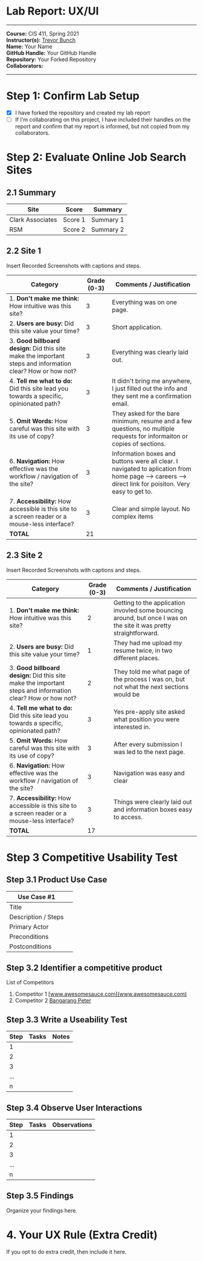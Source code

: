 # Lab Report: UX/UI
___
**Course:** CIS 411, Spring 2021  
**Instructor(s):** [Trevor Bunch](https://github.com/trevordbunch)  
**Name:** Your Name  
**GitHub Handle:** Your GitHub Handle  
**Repository:** Your Forked Repository  
**Collaborators:**   
___

# Step 1: Confirm Lab Setup
- [x] I have forked the repository and created my lab report
- [ ] If I'm collaborating on this project, I have included their handles on the report and confirm that my report is informed, but not copied from my collaborators.

# Step 2: Evaluate Online Job Search Sites

## 2.1 Summary
| Site | Score | Summary |
|---|---|---|
| Clark Associates | Score 1 | Summary 1 |
| RSM | Score 2 | Summary 2 |

## 2.2 Site 1
Insert Recorded Screenshots with captions and steps.

| Category | Grade (0-3) | Comments / Justification |
|---|---|---|
| 1. **Don't make me think:** How intuitive was this site? |  3 |  Everything was on one page. |
| 2. **Users are busy:** Did this site value your time?  |  3 |  Short application. |
| 3. **Good billboard design:** Did this site make the important steps and information clear? How or how not? |  3 | Everything was clearly laid out.  |
| 4. **Tell me what to do:** Did this site lead you towards a specific, opinionated path? |  3 |  It didn't bring me anywhere, I just filled out the info and they sent me a confirmation email. |
| 5. **Omit Words:** How careful was this site with its use of copy? |  3 | They asked for the bare minimum, resume and a few questions, no multiple requests for informaiton or copies of sections. |
| 6. **Navigation:** How effective was the workflow / navigation of the site? |  3 | Information boxes and buttons were all clear. I navigated to aplication from home page --> careers --> direct link for poisiton. Very easy to get to.|
| 7. **Accessibility:** How accessible is this site to a screen reader or a mouse-less interface? |  3 |  Clear and simple layout. No complex items |
| **TOTAL** | 21  |   |

## 2.3 Site 2
Insert Recorded Screenshots with captions and steps.

| Category | Grade (0-3) | Comments / Justification |
|---|---|---|
| 1. **Don't make me think:** How intuitive was this site? |  2 |  Getting to the application invovled some bouncing around, but once I was on the site it was pretty straightforward. |
| 2. **Users are busy:** Did this site value your time?  |  1 |  They had me upload my resume twice, in two different places. |
| 3. **Good billboard design:** Did this site make the important steps and information clear? How or how not? |  2 |  They told me what page of the process I was on, but not what the next sections would be |
| 4. **Tell me what to do:** Did this site lead you towards a specific, opinionated path? | 3  |  Yes pre-apply site asked what position you were interested in. |
| 5. **Omit Words:** How careful was this site with its use of copy? | 3  |  After every submission I was led to the next page. |
| 6. **Navigation:** How effective was the workflow / navigation of the site? |  3 |  Navigation was easy and clear |
| 7. **Accessibility:** How accessible is this site to a screen reader or a mouse-less interface? | 3  | Things were clearly laid out and information boxes easy to access.  |
| **TOTAL** | 17  |   |


# Step 3 Competitive Usability Test

## Step 3.1 Product Use Case

| Use Case #1 | |
|---|---|
| Title | |
| Description / Steps | |
| Primary Actor | |
| Preconditions | |
| Postconditions | |

## Step 3.2 Identifier a competitive product

List of Competitors
1. Competitor 1 [www.awesomesauce.com](www.awesomesauce.com)
2. Competitor 2 [Bangarang Peter](https://www.youtube.com/watch?v=4PNOccSUb1Q)

## Step 3.3 Write a Useability Test

| Step | Tasks | Notes |
|---|---|---|
| 1 |   |   |
| 2 |   |   |
| 3 |   |   |
| ... |   |   |
| n |   |   |

## Step 3.4 Observe User Interactions

| Step | Tasks | Observations |
|---|---|---|
| 1 |   |   |
| 2 |   |   |
| 3 |   |   |
| ... |   |   |
| n |   |   |

## Step 3.5 Findings
Organize your findings here.

# 4. Your UX Rule (Extra Credit)
If you opt to do extra credit, then include it here.